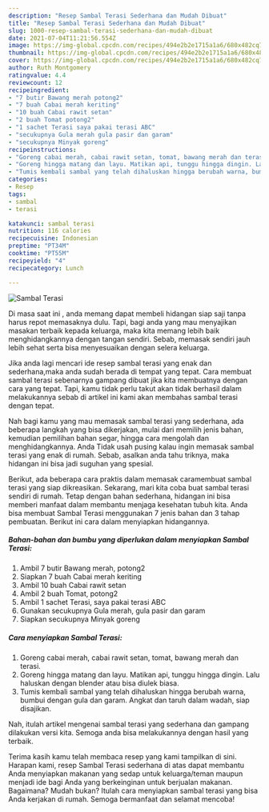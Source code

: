 ```yaml
---
description: "Resep Sambal Terasi Sederhana dan Mudah Dibuat"
title: "Resep Sambal Terasi Sederhana dan Mudah Dibuat"
slug: 1000-resep-sambal-terasi-sederhana-dan-mudah-dibuat
date: 2021-07-04T11:21:56.554Z
image: https://img-global.cpcdn.com/recipes/494e2b2e1715a1a6/680x482cq70/sambal-terasi-foto-resep-utama.jpg
thumbnail: https://img-global.cpcdn.com/recipes/494e2b2e1715a1a6/680x482cq70/sambal-terasi-foto-resep-utama.jpg
cover: https://img-global.cpcdn.com/recipes/494e2b2e1715a1a6/680x482cq70/sambal-terasi-foto-resep-utama.jpg
author: Ruth Montgomery
ratingvalue: 4.4
reviewcount: 12
recipeingredient:
- "7 butir Bawang merah potong2"
- "7 buah Cabai merah keriting"
- "10 buah Cabai rawit setan"
- "2 buah Tomat potong2"
- "1 sachet Terasi saya pakai terasi ABC"
- "secukupnya Gula merah gula pasir dan garam"
- "secukupnya Minyak goreng"
recipeinstructions:
- "Goreng cabai merah, cabai rawit setan, tomat, bawang merah dan terasi."
- "Goreng hingga matang dan layu. Matikan api, tunggu hingga dingin. Lalu haluskan dengan blender atau bisa diulek biasa."
- "Tumis kembali sambal yang telah dihaluskan hingga berubah warna, bumbui dengan gula dan garam. Angkat dan taruh dalam wadah, siap disajikan."
categories:
- Resep
tags:
- sambal
- terasi

katakunci: sambal terasi 
nutrition: 116 calories
recipecuisine: Indonesian
preptime: "PT34M"
cooktime: "PT55M"
recipeyield: "4"
recipecategory: Lunch

---
```



![Sambal Terasi](https://img-global.cpcdn.com/recipes/494e2b2e1715a1a6/680x482cq70/sambal-terasi-foto-resep-utama.jpg)

Di masa  saat ini , anda memang dapat membeli hidangan siap saji tanpa harus repot memasaknya dulu. Tapi, bagi anda yang mau menyajikan masakan terbaik kepada keluarga, maka kita memang lebih baik menghidangkannya dengan tangan sendiri. Sebab, memasak sendiri jauh lebih sehat serta bisa menyesuaikan dengan selera keluarga.

Jika anda lagi mencari ide resep sambal terasi yang enak dan sederhana,maka anda sudah berada di tempat yang tepat. Cara membuat sambal terasi  sebenarnya gampang dibuat jika kita membuatnya dengan cara yang tepat. Tapi, kamu tidak perlu takut akan tidak berhasil dalam melakukannya 
sebab di artikel ini kami akan membahas sambal terasi dengan tepat.  



Nah bagi kamu yang mau memasak sambal terasi yang sederhana, ada beberapa langkah yang bisa dikerjakan, mulai dari memilih jenis bahan, kemudian pemilihan bahan segar, hingga cara mengolah dan menghidangkannya. Anda Tidak usah pusing kalau ingin memasak sambal terasi yang enak di rumah. Sebab, asalkan anda  tahu triknya, maka hidangan ini bisa jadi suguhan yang spesial.

Berikut, ada beberapa cara praktis  dalam memasak caramembuat sambal terasi yang siap dikreasikan. Sekarang, mari kita coba buat sambal terasi sendiri di rumah. Tetap dengan bahan sederhana, hidangan ini bisa memberi manfaat dalam membantu menjaga kesehatan tubuh kita. Anda bisa membuat Sambal Terasi menggunakan 7 jenis bahan dan 3 tahap pembuatan. Berikut ini cara dalam menyiapkan hidangannya.

<!--inarticleads1-->

##### Bahan-bahan dan bumbu yang diperlukan dalam menyiapkan Sambal Terasi:

1. Ambil 7 butir Bawang merah, potong2
1. Siapkan 7 buah Cabai merah keriting
1. Ambil 10 buah Cabai rawit setan
1. Ambil 2 buah Tomat, potong2
1. Ambil 1 sachet Terasi, saya pakai terasi ABC
1. Gunakan secukupnya Gula merah, gula pasir dan garam
1. Siapkan secukupnya Minyak goreng




<!--inarticleads2-->

##### Cara menyiapkan Sambal Terasi:

1. Goreng cabai merah, cabai rawit setan, tomat, bawang merah dan terasi.
1. Goreng hingga matang dan layu. Matikan api, tunggu hingga dingin. Lalu haluskan dengan blender atau bisa diulek biasa.
1. Tumis kembali sambal yang telah dihaluskan hingga berubah warna, bumbui dengan gula dan garam. Angkat dan taruh dalam wadah, siap disajikan.




Nah, itulah artikel mengenai  sambal terasi  yang sederhana dan gampang dilakukan versi kita. Semoga anda bisa melakukannya dengan hasil yang terbaik. 

Terima kasih kamu telah membaca resep yang kami tampilkan di sini. Harapan kami, resep  Sambal Terasi sederhana di atas dapat membantu Anda menyiapkan makanan yang sedap untuk keluarga/teman maupun menjadi ide bagi Anda yang berkeinginan untuk berjualan makanan. Bagaimana? Mudah bukan? Itulah cara menyiapkan sambal terasi yang bisa Anda kerjakan di rumah. Semoga bermanfaat dan selamat mencoba!

